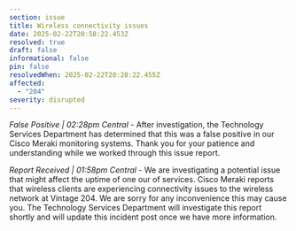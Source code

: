 ```yaml
---
section: issue
title: Wireless connectivity issues
date: 2025-02-22T20:58:22.453Z
resolved: true
draft: false
informational: false
pin: false
resolvedWhen: 2025-02-22T20:28:22.455Z
affected:
  - "204"
severity: disrupted
---
```

*False Positive | 02:28pm Central* - After investigation, the Technology Services Department has determined that this was a false positive in our Cisco Meraki monitoring systems. Thank you for your patience and understanding while we worked through this issue report.

*Report Received | 01:58pm Central* - We are investigating a potential issue that might affect the uptime of one our of services. Cisco Meraki reports that wireless clients are experiencing connectivity issues to the wireless network at Vintage 204. We are sorry for any inconvenience this may cause you. The Technology Services Department will investigate this report shortly and will update this incident post once we have more information.